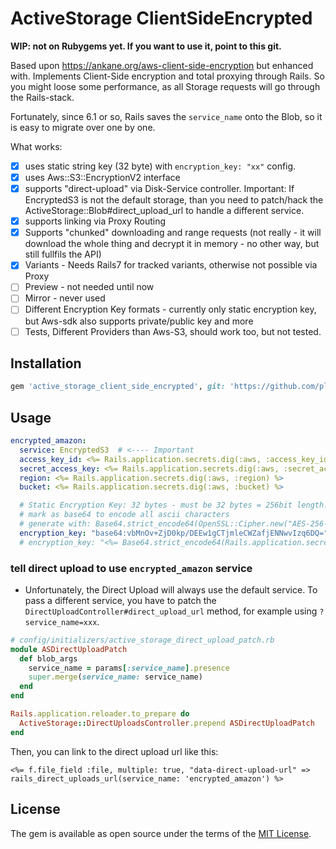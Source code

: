 # ActiveStorage ClientSideEncrypted

**WIP: not on Rubygems yet. If you want to use it, point to this git.**

Based upon https://ankane.org/aws-client-side-encryption but enhanced with. Implements Client-Side encryption and total proxying through Rails. So you might loose some performance, as all Storage requests will go through the Rails-stack.

Fortunately, since 6.1 or so, Rails saves the `service_name` onto the Blob, so it is easy to migrate over one by one.

What works:

- [x] uses static string key (32 byte) with ``encryption_key: "xx"`` config.
- [x] uses Aws::S3::EncryptionV2 interface
- [x] supports "direct-upload" via Disk-Service controller. Important: If EncryptedS3 is not the default storage, than you need to patch/hack the ActiveStorage::Blob#direct_upload_url to handle a different service.
- [x] supports linking via Proxy Routing
- [x] Supports "chunked" downloading and range requests (not really - it will download the whole thing and decrypt it in memory - no other way, but still fullfils the API)
- [x] Variants - Needs Rails7 for tracked variants, otherwise not possible via Proxy
- [ ] Preview - not needed until now
- [ ] Mirror - never used
- [ ] Different Encryption Key formats - currently only static encryption key, but Aws-sdk also supports private/public key and more
- [ ] Tests, Different Providers than Aws-S3, should work too, but not tested.

## Installation

```ruby
gem 'active_storage_client_side_encrypted', git: 'https://github.com/pludoni/active_storage_client_side_encrypted.git'
```

## Usage

```yaml
encrypted_amazon:
  service: EncryptedS3  # <---- Important
  access_key_id: <%= Rails.application.secrets.dig(:aws, :access_key_id) %>
  secret_access_key: <%= Rails.application.secrets.dig(:aws, :secret_access_key) %>
  region: <%= Rails.application.secrets.dig(:aws, :region) %>
  bucket: <%= Rails.application.secrets.dig(:aws, :bucket) %>

  # Static Encryption Key: 32 bytes - must be 32 bytes = 256bit length.
  # mark as base64 to encode all ascii characters
  # generate with: Base64.strict_encode64(OpenSSL::Cipher.new("AES-256-ECB").random_key)
  encryption_key: "base64:vbMnOv+ZjD0kp/DEEw1gCTjmleCWZafjENNwvIzq6DQ="
  # encryption_key: "<%= Base64.strict_encode64(Rails.application.secret_key_base[0..31]) %>"
```

### tell direct upload to use `encrypted_amazon` service

- Unfortunately, the Direct Upload will always use the default service. To pass a different service, you have to patch the `DirectUploadController#direct_upload_url` method, for example using ``?service_name=xxx``.

```ruby
# config/initializers/active_storage_direct_upload_patch.rb
module ASDirectUploadPatch
  def blob_args
    service_name = params[:service_name].presence
    super.merge(service_name: service_name)
  end
end

Rails.application.reloader.to_prepare do
  ActiveStorage::DirectUploadsController.prepend ASDirectUploadPatch
end
```
Then, you can link to the direct upload url like this:

```erb
<%= f.file_field :file, multiple: true, "data-direct-upload-url" => rails_direct_uploads_url(service_name: 'encrypted_amazon') %>
```

## License

The gem is available as open source under the terms of the [MIT License](https://opensource.org/licenses/MIT).
